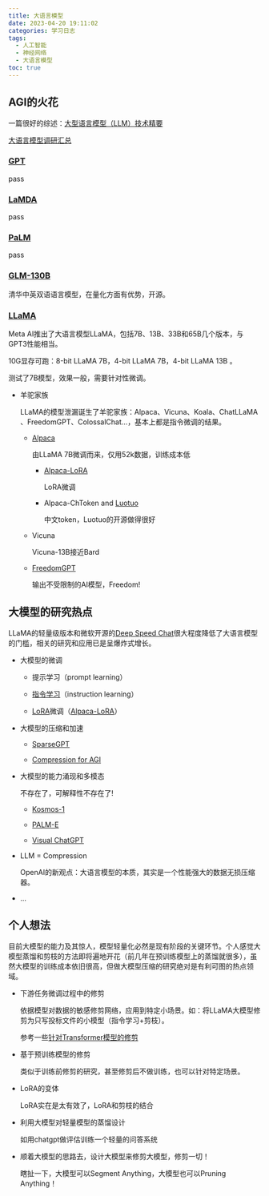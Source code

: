 ```yaml
---
title: 大语言模型
date: 2023-04-20 19:11:02
categories: 学习日志
tags:
  - 人工智能
  - 神经网络
  - 大语言模型
toc: true
---
```


## AGI的火花

一篇很好的综述：[大型语言模型（LLM）技术精要](https://zhuanlan.zhihu.com/p/597586623)

[大语言模型调研汇总](https://zhuanlan.zhihu.com/p/614766286)

<!--more-->

### [GPT](https://arxiv.org/abs/2303.08774)

pass

### [LaMDA](https://arxiv.org/abs/2201.08239)

pass

### [PaLM](https://arxiv.org/abs/2204.02311)

pass

### [GLM-130B](https://arxiv.org/abs/2204.02311)

清华中英双语语言模型，在量化方面有优势，开源。

### [LLaMA](https://arxiv.org/abs/2302.13971v1)
    
Meta AI推出了大语言模型LLaMA，包括7B、13B、33B和65B几个版本，与GPT3性能相当。

10G显存可跑：8-bit LLaMA 7B，4-bit LLaMA 7B，4-bit LLaMA 13B 。

测试了7B模型，效果一般，需要针对性微调。

- 羊驼家族

    LLaMA的模型泄漏诞生了羊驼家族：Alpaca、Vicuna、Koala、ChatLLaMA 、FreedomGPT、ColossalChat...，基本上都是指令微调的结果。

    - [Alpaca](https://github.com/tatsu-lab/stanford_alpaca)
        
        由LLaMA 7B微调而来，仅用52k数据，训练成本低

        - [Alpaca-LoRA](https://github.com/tloen/alpaca-lora)

            LoRA微调
        
        - Alpaca-ChToken and [Luotuo](https://github.com/LC1332/Luotuo-Chinese-LLM)

            中文token，Luotuo的开源做得很好

    - Vicuna

        Vicuna-13B接近Bard

    - [FreedomGPT](https://github.com/ohmplatform/FreedomGPT)

        输出不受限制的AI模型，Freedom!
        
## 大模型的研究热点

LLaMA的轻量级版本和微软开源的[Deep Speed Chat](https://github.com/microsoft/DeepSpeed/blob/master/blogs/deepspeed-chat/README.md)很大程度降低了大语言模型的门槛，相关的研究和应用已是呈爆炸式增长。

- 大模型的微调

    - 提示学习（prompt learning）

    - [指令学习](https://arxiv.org/abs/2109.01652)（instruction learning）

    - [LoRA](https://arxiv.org/abs/2106.09685)微调（[Alpaca-LoRA](https://github.com/tloen/alpaca-lora)）

- 大模型的压缩和加速

    - [SparseGPT](https://arxiv.org/abs/2301.00774)

    - [Compression for AGI](https://www.nxrte.com/jishu/16893.html)

- 大模型的能力涌现和多模态

    不存在了，可解释性不存在了!

    - [Kosmos-1](https://arxiv.org/abs/2302.14045)

    - [PALM-E](https://palm-e.github.io/)

    - [Visual ChatGPT](https://arxiv.org/abs/2303.04671)

- LLM = Compression

    OpenAI的新观点：大语言模型的本质，其实是一个性能强大的数据无损压缩器。

- ...

## 个人想法

目前大模型的能力及其惊人，模型轻量化必然是现有阶段的关键环节。个人感觉大模型蒸馏和剪枝的方法即将遍地开花（前几年在预训练模型上的蒸馏就很多），虽然大模型的训练成本依旧很高，但做大模型压缩的研究绝对是有利可图的热点领域。

- 下游任务微调过程中的修剪

    依据模型对数据的敏感修剪网络，应用到特定小场景。如：将LLaMA大模型修剪为只写投标文件的小模型（指令学习+剪枝）。

    参考一些[针对Transformer模型的修剪](https://arxiv.org/abs/2206.12562)

- 基于预训练模型的修剪

    类似于训练前修剪的研究，甚至修剪后不做训练，也可以针对特定场景。

- LoRA的变体

    LoRA实在是太有效了，LoRA和剪枝的结合

- 利用大模型对轻量模型的蒸馏设计

    如用chatgpt做评估训练一个轻量的问答系统

- 顺着大模型的思路去，设计大模型来修剪大模型，修剪一切！

    瞎扯一下，大模型可以Segment Anything，大模型也可以Pruning Anything！
